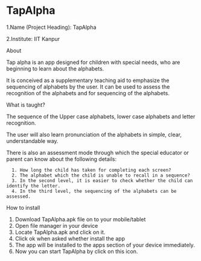 TapAlpha
========

1.Name (Project Heading): TapAlpha

2.Institute: IIT Kanpur

About

Tap alpha is an app designed for children with special needs, who are beginning to learn about the alphabets.

It is conceived as a supplementary teaching aid to emphasize the sequencing of alphabets by the user. It can be used to assess the recognition of the alphabets and for sequencing of the alphabets. 

What is taught?

The sequence of the Upper case alphabets, lower case alphabets and letter recognition.

The user will also learn pronunciation of the alphabets in simple, clear, understandable way. 

There is also an assessment mode through which the special educator or parent can know about the following details:

      1. How long the child has taken for completing each screen?
      2. The alphabet which the child is unable to recall in a sequence?
      3. In the second level, it is easier to check whether the child can identify the letter.
      4. In the third level, the sequencing of the alphabets can be assessed.

How to install

1. Download TapAlpha.apk file on to your mobile/tablet
2. Open file manager in your device
3. Locate TapAlpha.apk and click on it.
4. Click ok when asked whether  install the app
5. The app will be installed to the apps section of your device immediately.
6. Now you can start TapAlpha by click on this icon.

